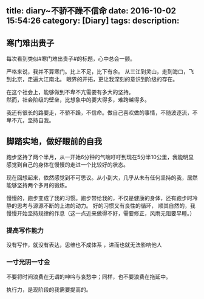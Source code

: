 title: diary~不骄不躁不信命
date: 2016-10-02 15:54:26
category: [Diary]
tags:
description:
----

## 寒门难出贵子

每次看到类似#寒门难出贵子#的标题，心中总会一颤。

严格来说，我并不算寒门。比上不足，比下有余。
从三江到灵山，走到海口，飞到北京，走遍大江南北。
眼界的开拓，更让我深刻的意识到阶级的存在。

在这个社会上，能够做到不卑不亢需要有多大的坚持。  
然而，社会阶级的壁垒，比想象中的要大得多，难跨越得多。  

我还有很长的路要走，不骄不躁，不信命。做自己喜欢做的事情，不随波逐流，不卑不亢，坚持自我。

## 脚踏实地，做好眼前的自我

跑步坚持了两个半月，从一开始6分钟的气喘吁吁到现在5分半10公里，我能明显感觉到自己的身体在慢慢的走进一个比较好的状态。

现在回想起来，依然感觉到不可思议。从小到大，几乎从未有任何坚持的我，居然能够坚持两个多月的锻炼。

慢慢的，跑步变成了我的习惯。跑步带给我的，不仅是健康的身体，还有跑步时冷静的思考与源源不断的上进的动力。
好的习惯又有良性的循环， 顺其自然的，我慢慢开始坚持规律的作息（这一点近来做得不好，需要修正，风雨无阻要早睡。）

### 提高写作能力

没有写作，就没有表达，思维也不成体系 ，进而也就无法影响他人

### 一寸光阴一寸金

不要将时间浪费在无谓的呻吟与哀愁中；同样，也不要浪费在拖延中。

执行力，是现阶段的我需要提高的。
